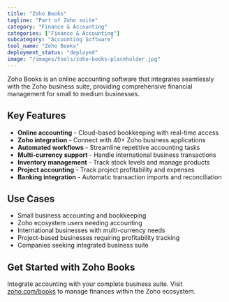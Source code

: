 ```yaml
---
title: "Zoho Books"
tagline: "Part of Zoho suite"
category: "Finance & Accounting"
categories: ["Finance & Accounting"]
subcategory: "Accounting Software"
tool_name: "Zoho Books"
deployment_status: "deployed"
image: "/images/tools/zoho-books-placeholder.jpg"
---
```

Zoho Books is an online accounting software that integrates seamlessly with the Zoho business suite, providing comprehensive financial management for small to medium businesses.

## Key Features

- **Online accounting** - Cloud-based bookkeeping with real-time access
- **Zoho integration** - Connect with 40+ Zoho business applications
- **Automated workflows** - Streamline repetitive accounting tasks
- **Multi-currency support** - Handle international business transactions
- **Inventory management** - Track stock levels and manage products
- **Project accounting** - Track project profitability and expenses
- **Banking integration** - Automatic transaction imports and reconciliation

## Use Cases

- Small business accounting and bookkeeping
- Zoho ecosystem users needing accounting
- International businesses with multi-currency needs
- Project-based businesses requiring profitability tracking
- Companies seeking integrated business suite

## Get Started with Zoho Books

Integrate accounting with your complete business suite. Visit [zoho.com/books](https://www.zoho.com/books) to manage finances within the Zoho ecosystem.
